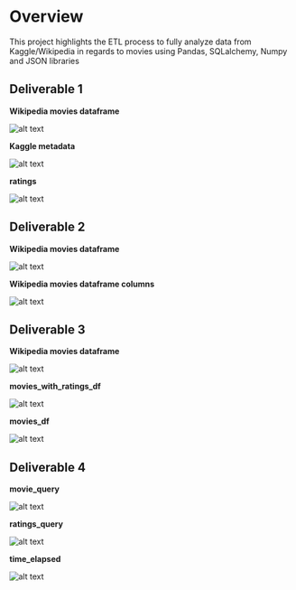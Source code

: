# Overview
This project highlights the ETL process to fully analyze data from Kaggle/Wikipedia in regards to movies using Pandas, SQLalchemy, Numpy and JSON libraries

## Deliverable 1
**Wikipedia movies dataframe**

![alt text](https://github.com/mooshak21/Movies-ETL/blob/main/Resources/D1_1.png)

**Kaggle metadata**

![alt text](https://github.com/mooshak21/Movies-ETL/blob/main/Resources/D1_2.png)

**ratings**

![alt text](https://github.com/mooshak21/Movies-ETL/blob/main/Resources/D1_3.png)

## Deliverable 2
**Wikipedia movies dataframe**

![alt text](https://github.com/mooshak21/Movies-ETL/blob/main/Resources/D2_1.png)

**Wikipedia movies dataframe columns**

![alt text](https://github.com/mooshak21/Movies-ETL/blob/main/Resources/D2_2.png)

## Deliverable 3
**Wikipedia movies dataframe**

![alt text](https://github.com/mooshak21/Movies-ETL/blob/main/Resources/D3_1.png)

**movies_with_ratings_df**

![alt text](https://github.com/mooshak21/Movies-ETL/blob/main/Resources/D3_2.png)

**movies_df**

![alt text](https://github.com/mooshak21/Movies-ETL/blob/main/Resources/D3_3.png)

## Deliverable 4
**movie_query**

![alt text](https://github.com/mooshak21/Movies-ETL/blob/main/Resources/movies_query.png)

**ratings_query**

![alt text](https://github.com/mooshak21/Movies-ETL/blob/main/Resources/ratings_query.png)

**time_elapsed**

![alt text](https://github.com/mooshak21/Movies-ETL/blob/main/Resources/time_elapsedD4.png)
